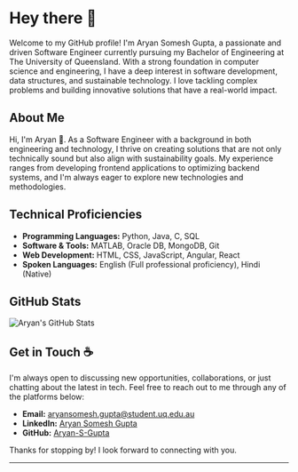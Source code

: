 # Hey there 👋

Welcome to my GitHub profile! I'm Aryan Somesh Gupta, a passionate and driven Software Engineer currently pursuing my Bachelor of Engineering at The University of Queensland. With a strong foundation in computer science and engineering, I have a deep interest in software development, data structures, and sustainable technology. I love tackling complex problems and building innovative solutions that have a real-world impact.

## About Me
Hi, I'm Aryan 👋. As a Software Engineer with a background in both engineering and technology, I thrive on creating solutions that are not only technically sound but also align with sustainability goals. My experience ranges from developing frontend applications to optimizing backend systems, and I'm always eager to explore new technologies and methodologies.

## Technical Proficiencies
- **Programming Languages:** Python, Java, C, SQL
- **Software & Tools:** MATLAB, Oracle DB, MongoDB, Git
- **Web Development:** HTML, CSS, JavaScript, Angular, React
- **Spoken Languages:** English (Full professional proficiency), Hindi (Native)

## GitHub Stats
![Aryan's GitHub Stats](https://github-readme-stats.vercel.app/api?username=Aryan-S-Gupta&show_icons=true)

## Get in Touch ☕
I'm always open to discussing new opportunities, collaborations, or just chatting about the latest in tech. Feel free to reach out to me through any of the platforms below:

- **Email:** [aryansomesh.gupta@student.uq.edu.au](mailto:aryansomesh.gupta@student.uq.edu.au)
- **LinkedIn:** [Aryan Somesh Gupta](https://www.linkedin.com/in/aryansomesh/)
- **GitHub:** [Aryan-S-Gupta](https://github.com/Aryan-S-Gupta)

Thanks for stopping by! I look forward to connecting with you.

---
